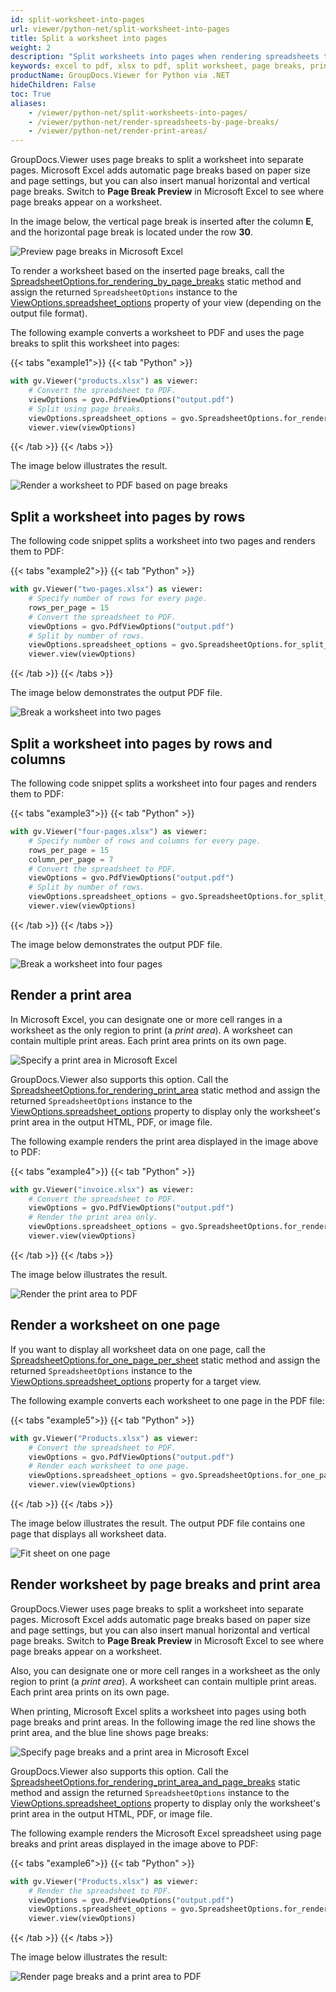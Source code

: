 ```yaml
---
id: split-worksheet-into-pages
url: viewer/python-net/split-worksheet-into-pages
title: Split a worksheet into pages
weight: 2
description: "Split worksheets into pages when rendering spreadsheets to HTML, PDF, and image formats using GroupDocs.Viewer Python API."
keywords: excel to pdf, xlsx to pdf, split worksheet, page breaks, print area, excel to html, xls to pdf
productName: GroupDocs.Viewer for Python via .NET
hideChildren: False
toc: True
aliases:
    - /viewer/python-net/split-worksheets-into-pages/
    - /viewer/python-net/render-spreadsheets-by-page-breaks/
    - /viewer/python-net/render-print-areas/
---
```


GroupDocs.Viewer uses page breaks to split a worksheet into separate pages. Microsoft Excel adds automatic page breaks based on paper size and page settings, but you can also insert manual horizontal and vertical page breaks. Switch to **Page Break Preview** in Microsoft Excel to see where page breaks appear on a worksheet.

In the image below, the vertical page break is inserted after the column **E**, and the horizontal page break is located under the row **30**.

![Preview page breaks in Microsoft Excel](/viewer/python-net/images/rendering-basics/render-spreadsheets/excel-page-break-preview.png)

To render a worksheet based on the inserted page breaks, call the [SpreadsheetOptions.for_rendering_by_page_breaks](https://reference.groupdocs.com/viewer/python-net/groupdocs.viewer.options/spreadsheetoptions/#methods) static method and assign the returned `SpreadsheetOptions` instance to the [ViewOptions.spreadsheet_options](https://reference.groupdocs.com/viewer/python-net/groupdocs.viewer.options/baseviewoptions/#properties) property of your view (depending on the output file format).

The following example converts a worksheet to PDF and uses the page breaks to split this worksheet into pages:

{{< tabs "example1">}}
{{< tab "Python" >}}
```python
with gv.Viewer("products.xlsx") as viewer:
    # Convert the spreadsheet to PDF.
    viewOptions = gvo.PdfViewOptions("output.pdf")
    # Split using page breaks.
    viewOptions.spreadsheet_options = gvo.SpreadsheetOptions.for_rendering_by_page_breaks()
    viewer.view(viewOptions)
```
{{< /tab >}}
{{< /tabs >}}

The image below illustrates the result.

![Render a worksheet to PDF based on page breaks](/viewer/python-net/images/rendering-basics/render-spreadsheets/render-by-page-breaks.png)

## Split a worksheet into pages by rows

The following code snippet splits a worksheet into two pages and renders them to PDF:

{{< tabs "example2">}}
{{< tab "Python" >}}
```python
with gv.Viewer("two-pages.xlsx") as viewer:
    # Specify number of rows for every page.
    rows_per_page = 15
    # Convert the spreadsheet to PDF.
    viewOptions = gvo.PdfViewOptions("output.pdf")
    # Split by number of rows.
    viewOptions.spreadsheet_options = gvo.SpreadsheetOptions.for_split_sheet_into_pages(rows_per_page)
    viewer.view(viewOptions)
```
{{< /tab >}}
{{< /tabs >}}

The image below demonstrates the output PDF file.

![Break a worksheet into two pages](/viewer/python-net/images/rendering-basics/render-spreadsheets/render-two-pages.png)

## Split a worksheet into pages by rows and columns

The following code snippet splits a worksheet into four pages and renders them to PDF:

{{< tabs "example3">}}
{{< tab "Python" >}}
```python
with gv.Viewer("four-pages.xlsx") as viewer:
    # Specify number of rows and columns for every page.
    rows_per_page = 15
    column_per_page = 7
    # Convert the spreadsheet to PDF.
    viewOptions = gvo.PdfViewOptions("output.pdf")
    # Split by number of rows.
    viewOptions.spreadsheet_options = gvo.SpreadsheetOptions.for_split_sheet_into_pages(rows_per_page, column_per_page)
    viewer.view(viewOptions)
```
{{< /tab >}}
{{< /tabs >}}

The image below demonstrates the output PDF file.

![Break a worksheet into four pages](/viewer/python-net/images/rendering-basics/render-spreadsheets/render-four-pages.png)

## Render a print area

In Microsoft Excel, you can designate one or more cell ranges in a worksheet as the only region to print (a _print area_). A worksheet can contain multiple print areas. Each print area prints on its own page.

![Specify a print area in Microsoft Excel](/viewer/python-net/images/rendering-basics/render-spreadsheets/excel-set-print-area.png)

GroupDocs.Viewer also supports this option. Call the [SpreadsheetOptions.for_rendering_print_area](https://reference.groupdocs.com/viewer/python-net/groupdocs.viewer.options/spreadsheetoptions/#methods) static method and assign the returned `SpreadsheetOptions` instance to the [ViewOptions.spreadsheet_options](https://reference.groupdocs.com/viewer/python-net/groupdocs.viewer.options/baseviewoptions/#properties) property to display only the worksheet's print area in the output HTML, PDF, or image file.

The following example renders the print area displayed in the image above to PDF:

{{< tabs "example4">}}
{{< tab "Python" >}}
```python
with gv.Viewer("invoice.xlsx") as viewer:
    # Convert the spreadsheet to PDF.
    viewOptions = gvo.PdfViewOptions("output.pdf")
    # Render the print area only.
    viewOptions.spreadsheet_options = gvo.SpreadsheetOptions.for_rendering_print_area()
    viewer.view(viewOptions)
```
{{< /tab >}}
{{< /tabs >}}

The image below illustrates the result.

![Render the print area to PDF](/viewer/python-net/images/rendering-basics/render-spreadsheets/render-print-area.png)

## Render a worksheet on one page

If you want to display all worksheet data on one page, call the [SpreadsheetOptions.for_one_page_per_sheet](https://reference.groupdocs.com/viewer/python-net/groupdocs.viewer.options/spreadsheetoptions/#methods) static method and assign the returned `SpreadsheetOptions` instance to the [ViewOptions.spreadsheet_options](https://reference.groupdocs.com/viewer/python-net/groupdocs.viewer.options/baseviewoptions/#properties) property for a target view.

The following example converts each worksheet to one page in the PDF file:

{{< tabs "example5">}}
{{< tab "Python" >}}
```python
with gv.Viewer("Products.xlsx") as viewer:
    # Convert the spreadsheet to PDF.
    viewOptions = gvo.PdfViewOptions("output.pdf")
    # Render each worksheet to one page.
    viewOptions.spreadsheet_options = gvo.SpreadsheetOptions.for_one_page_per_sheet()
    viewer.view(viewOptions)
```
{{< /tab >}}
{{< /tabs >}}

The image below illustrates the result. The output PDF file contains one page that displays all worksheet data.

![Fit sheet on one page](/viewer/python-net/images/rendering-basics/render-spreadsheets/render-on-one-page.png)

## Render worksheet by page breaks and print area

GroupDocs.Viewer uses page breaks to split a worksheet into separate pages. Microsoft Excel adds automatic page breaks based on paper size and page settings, but you can also insert manual horizontal and vertical page breaks. Switch to **Page Break Preview** in Microsoft Excel to see where page breaks appear on a worksheet.

Also, you can designate one or more cell ranges in a worksheet as the only region to print (a _print area_). A worksheet can contain multiple print areas. Each print area prints on its own page.

When printing, Microsoft Excel splits a worksheet into pages using both page breaks and print areas. In the following image the red line shows the print area, and the blue line shows page breaks:

![Specify page breaks and a print area in Microsoft Excel](/viewer/python-net/images/rendering-basics/render-spreadsheets/page-breake-vs-print-area.png)

GroupDocs.Viewer also supports this option. Call the [SpreadsheetOptions.for_rendering_print_area_and_page_breaks](https://reference.groupdocs.com/viewer/python-net/groupdocs.viewer.options/spreadsheetoptions/#methods) static method and assign the returned `SpreadsheetOptions` instance to the [ViewOptions.spreadsheet_options](https://reference.groupdocs.com/viewer/python-net/groupdocs.viewer.options/baseviewoptions/#properties) property to display only the worksheet's print area in the output HTML, PDF, or image file.

The following example renders the Microsoft Excel spreadsheet using page breaks and print areas displayed in the image above to PDF:

{{< tabs "example6">}}
{{< tab "Python" >}}
```python
with gv.Viewer("Products.xlsx") as viewer:
    # Render the spreadsheet to PDF.
    viewOptions = gvo.PdfViewOptions("output.pdf")
    viewOptions.spreadsheet_options = gvo.SpreadsheetOptions.for_rendering_print_area_and_page_breaks()
    viewer.view(viewOptions)
```
{{< /tab >}}
{{< /tabs >}}

The image below illustrates the result:

![Render page breaks and a print area to PDF](/viewer/python-net/images/rendering-basics/render-spreadsheets/pdf-result.png)


